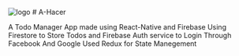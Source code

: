 ![logo](https://user-images.githubusercontent.com/66528910/124568416-82598c00-de62-11eb-96c7-676ed89beb95.png)                                          # A-Hacer


 A Todo Manager App made using React-Native and Firebase 
 Using Firestore to Store Todos and Firebase Auth service to Login Through Facebook And Google
 Used Redux for State Manegement

